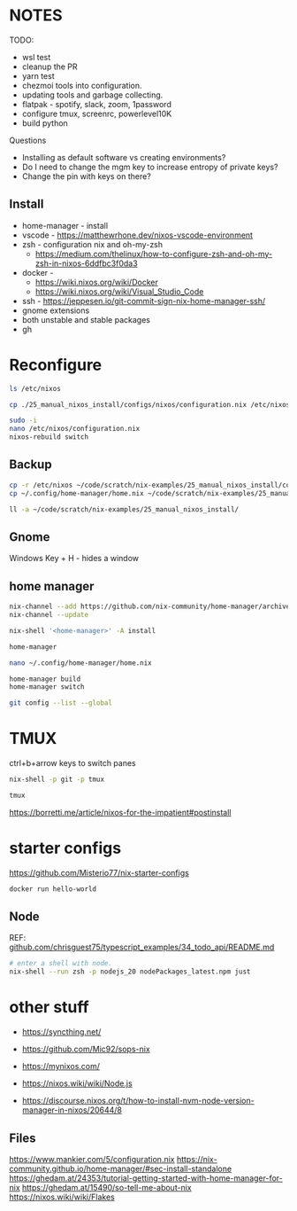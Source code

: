 # NOTES

TODO:

* wsl test
* cleanup the PR
* yarn test
* chezmoi tools into configuration.
* updating tools and garbage collecting.  
* flatpak - spotify, slack, zoom, 1password
* configure tmux, screenrc, powerlevel10K
* build python

Questions

* Installing as default software vs creating environments?
* Do I need to change the mgm key to increase entropy of private keys? 
* Change the pin with keys on there?

## Install 

* home-manager - install
* vscode - https://matthewrhone.dev/nixos-vscode-environment
* zsh - configuration nix and oh-my-zsh
	* https://medium.com/thelinux/how-to-configure-zsh-and-oh-my-zsh-in-nixos-6ddfbc3f0da3 
* docker - 
	* https://wiki.nixos.org/wiki/Docker
	* https://wiki.nixos.org/wiki/Visual_Studio_Code
* ssh - https://jeppesen.io/git-commit-sign-nix-home-manager-ssh/
* gnome extensions
* both unstable and stable packages
* gh

# Reconfigure

```sh
ls /etc/nixos

cp ./25_manual_nixos_install/configs/nixos/configuration.nix /etc/nixos/configuration.nix 

sudo -i 
nano /etc/nixos/configuration.nix 
nixos-rebuild switch
```

## Backup

```sh
cp -r /etc/nixos ~/code/scratch/nix-examples/25_manual_nixos_install/configs/nixos
cp ~/.config/home-manager/home.nix ~/code/scratch/nix-examples/25_manual_nixos_install/

ll -a ~/code/scratch/nix-examples/25_manual_nixos_install/
```

## Gnome

Windows Key + H - hides a window  

## home manager

```sh
nix-channel --add https://github.com/nix-community/home-manager/archive/release-23.11.tar.gz home-manager
nix-channel --update

nix-shell '<home-manager>' -A install

home-manager

nano ~/.config/home-manager/home.nix

home-manager build
home-manager switch

git config --list --global
```

# TMUX

ctrl+b+arrow keys to switch panes

```sh
nix-shell -p git -p tmux

tmux 
```

https://borretti.me/article/nixos-for-the-impatient#postinstall

# starter configs


https://github.com/Misterio77/nix-starter-configs

```sh
docker run hello-world
```

## Node

REF: [github.com/chrisguest75/typescript_examples/34_todo_api/README.md](https://github.com/chrisguest75/typescript_examples/blob/master/34_todo_api/README.md)

```sh
# enter a shell with node.
nix-shell --run zsh -p nodejs_20 nodePackages_latest.npm just
```


# other stuff

* https://syncthing.net/
* https://github.com/Mic92/sops-nix
* https://mynixos.com/

* https://nixos.wiki/wiki/Node.js
* https://discourse.nixos.org/t/how-to-install-nvm-node-version-manager-in-nixos/20644/8

## Files


https://www.mankier.com/5/configuration.nix
https://nix-community.github.io/home-manager/#sec-install-standalone
https://ghedam.at/24353/tutorial-getting-started-with-home-manager-for-nix
https://ghedam.at/15490/so-tell-me-about-nix
https://nixos.wiki/wiki/Flakes



